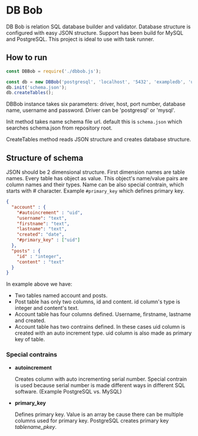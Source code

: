 # DB Bob

DB Bob is relation SQL database builder and validator. Database structure is configured with easy JSON structure. Support has been build for MySQL and PostgreSQL. This project is ideal to use with task runner.

## How to run
```javascript
const DBBob = require('./dbbob.js');

const db = new DBBob('postgresql', 'localhost', '5432', 'exampledb', 'username', 'p4ssword');
db.init('schema.json');
db.createTables();
```

DBBob instance takes six parameters: driver, host, port number, database name, username and password. Driver can be 'postgresql' or 'mysql'.

Init method takes name schema file url. default this is `schema.json` which searches schema.json from repository root.

CreateTables method reads JSON structure and creates database structure.

## Structure of schema

JSON should be 2 dimensional structure. First dimension names are table names. Every table has object as value. This object's name/value pairs are column names and their types. Name can be also special contrain, which starts with # character. Example `#primary_key` which defines primary key.

```json
{
  "account" : {
    "#autoincrement" : "uid",
    "username": "text",
    "firstname": "text",
    "lastname": "text",
    "created": "date",
    "#primary_key" : ["uid"]
  },
  "posts" : {
    "id" : "integer",
    "content" : "text"
  }
}
```

In example above we have:
- Two tables named account and posts.
- Post table has only two columns, id and content. id column's type is integer and content's text.
- Account table has four columns defined. Username, firstname, lastname and created.
- Account table has two contrains defined. In these cases uid column is created with an auto increment type. uid column is also made as primary key of table.

### Special contrains

- **autoincrement**

  Creates column with auto incrementing serial number. Special contrain is used because serial number is made different ways in different SQL software. (Example PostgreSQL vs. MySQL)

- **primary_key**

  Defines primary key. Value is an array be cause there can be multiple columns used for primary key. PostgreSQL creates primary key *tablename_pkey*.
